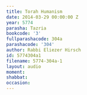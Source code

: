 ```yaml
---
title: Torah Humanism
date: 2014-03-29 00:00:00 Z
year: 5774
parasha: Tazria
bookcode: '3'
fullparashacode: 304a
parashacode: '304'
author: Rabbi Eliezer Hirsch
id: 5774304a1
filename: 5774-304a-1
layout: audio
moment: 
shabbat: 
occasion: 
---
```


